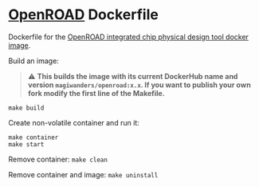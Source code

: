 # [OpenROAD](https://openroad.readthedocs.io/en/latest/main/README.html) Dockerfile
Dockerfile for the [OpenROAD integrated chip physical design tool docker image](https://hub.docker.com/r/magiwanders/openroad). 

Build an image:

> :warning: **This builds the image with its current DockerHub name and version `magiwanders/openroad:x.x`. If you want to publish your own fork modify the first line of the Makefile.**

```
make build
```

Create non-volatile container and run it:

```
make container
make start
```

Remove container:
```make clean```

Remove container and image:
```make uninstall```
